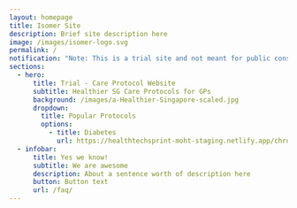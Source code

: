 ```yaml
---
layout: homepage
title: Isomer Site
description: Brief site description here
image: /images/isomer-logo.svg
permalink: /
notification: "Note: This is a trial site and not meant for public consumption."
sections:
  - hero:
      title: Trial - Care Protocol Website
      subtitle: Healthier SG Care Protocols for GPs
      background: /images/a-Healthier-Singapore-scaled.jpg
      dropdown:
        title: Popular Protocols
        options:
          - title: Diabetes
            url: https://healthtechsprint-moht-staging.netlify.app/chronic-care-protocol/diabetes/
  - infobar:
      title: Yes we know!
      subtitle: We are awesome
      description: About a sentence worth of description here
      button: Button text
      url: /faq/
---
```

